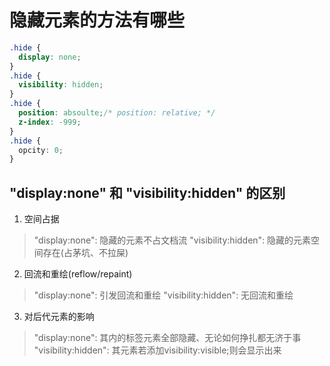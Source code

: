 # 隐藏元素的方法有哪些

```CSS
.hide {
  display: none;
}
.hide {
  visibility: hidden;
}
.hide {
  position: absoulte;/* position: relative; */
  z-index: -999;
}
.hide {
  opcity: 0;
}
```

## "display:none" 和 "visibility:hidden" 的区别

1. 空间占据
> "display:none": 隐藏的元素不占文档流
> "visibility:hidden": 隐藏的元素空间存在(占茅坑、不拉屎)

2. 回流和重绘(reflow/repaint)
> "display:none": 引发回流和重绘
> "visibility:hidden": 无回流和重绘

3. 对后代元素的影响
> "display:none": 其内的标签元素全部隐藏、无论如何挣扎都无济于事
> "visibility:hidden": 其元素若添加visibility:visible;则会显示出来
